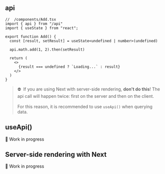 
## api

```tsx
//  /components/Add.tsx
import { api } from "/api"
import { useState } from "react";

export function Add() {
  const [result, setResult] = useState<undefined | number>(undefined)

  api.math.add(1, 2).then(setResult)

  return (
    <>
      {result === undefined ? `Loading...` : result}
    </>
  )
}
```

> ⛔️&nbsp; If you are using Next with server-side rendering, **don't do this**! The api call will happen twice: first on the server and then on the client.<br><br>For this reason, it is recommended to use `useApi()` when querying data.

## useApi()

🚧 Work in progress

## Server-side rendering with Next

🚧 Work in progress
